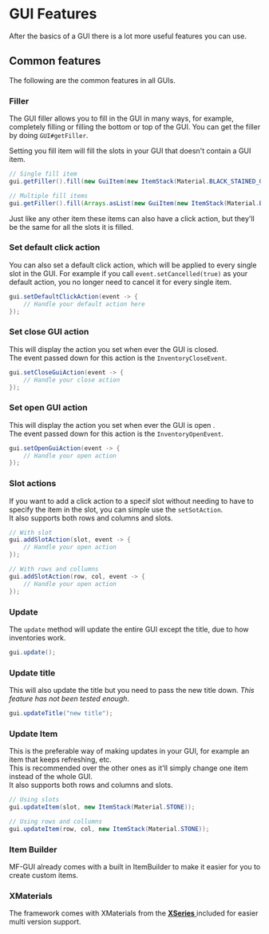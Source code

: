 # GUI Features

After the basics of a GUI there is a lot more useful features you can use.

## Common features

The following are the common features in all GUIs.

### Filler

The GUI filler allows you to fill in the GUI in many ways, for example, completely filling or filling the bottom or top of the GUI. You can get the filler by doing `GUI#getFiller`.

Setting you fill item will fill the slots in your GUI that doesn't contain a GUI item.

```java
// Single fill item
gui.getFiller().fill(new GuiItem(new ItemStack(Material.BLACK_STAINED_GLASS_PANE)));

// Multiple fill items
gui.getFiller().fill(Arrays.asList(new GuiItem(new ItemStack(Material.BLACK_STAINED_GLASS_PANE)), new GuiItem(new ItemStack(Material.WHITE_STAINED_GLASS_PANE))));
```

Just like any other item these items can also have a click action, but they'll be the same for all the slots it is filled.

### Set default click action

You can also set a default click action, which will be applied to every single slot in the GUI. For example if you call `event.setCancelled(true)` as your default action, you no longer need to cancel it for every single item.

```java
gui.setDefaultClickAction(event -> {
    // Handle your default action here
});
```

### Set close GUI action

This will display the action you set when ever the GUI is closed.  
The event passed down for this action is the `InventoryCloseEvent`.

```java
gui.setCloseGuiAction(event -> {
    // Handle your close action
});
```

### Set open GUI action

This will display the action you set when ever the GUI is open .  
The event passed down for this action is the `InventoryOpenEvent`.

```java
gui.setOpenGuiAction(event -> {
    // Handle your open action
});
```

### Slot actions

If you want to add a click action to a specif slot without needing to have to specify the item in the slot, you can simple use the `setSotAction`.  
It also supports both rows and columns and slots.

```java
// With slot
gui.addSlotAction(slot, event -> {
    // Handle your open action
});

// With rows and collumns
gui.addSlotAction(row, col, event -> {
    // Handle your open action
});
```

### Update

The `update` method will update the entire GUI except the title, due to how inventories work.

```java
gui.update();
```

### Update title

This will also update the title but you need to pass the new title down. _This feature has not been tested enough_.

```java
gui.updateTitle("new title");
```

### Update Item

This is the preferable way of making updates in your GUI, for example an item that keeps refreshing, etc.  
This is recommended over the other ones as it'll simply change one item instead of the whole GUI.  
It also supports both rows and columns and slots.

```java
// Using slots
gui.updateItem(slot, new ItemStack(Material.STONE));

// Using rows and collumns
gui.updateItem(row, col, new ItemStack(Material.STONE));
```

### Item Builder

MF-GUI already comes with a built in ItemBuilder to make it easier for you to create custom items.

### XMaterials

The framework comes with XMaterials from the [**XSeries** ](https://github.com/CryptoMorin/XSeries)included for easier multi version support.

